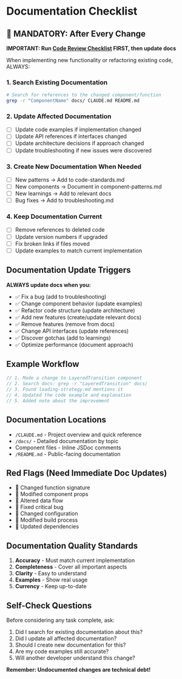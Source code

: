 # Documentation Checklist

## 🔴 MANDATORY: After Every Change

**IMPORTANT: Run [Code Review Checklist](./code-review-checklist.md) FIRST, then update docs**

When implementing new functionality or refactoring existing code, ALWAYS:

### 1. Search Existing Documentation
```bash
# Search for references to the changed component/function
grep -r "ComponentName" docs/ CLAUDE.md README.md
```

### 2. Update Affected Documentation
- [ ] Update code examples if implementation changed
- [ ] Update API references if interfaces changed
- [ ] Update architecture decisions if approach changed
- [ ] Update troubleshooting if new issues were discovered

### 3. Create New Documentation When Needed
- [ ] New patterns → Add to code-standards.md
- [ ] New components → Document in component-patterns.md
- [ ] New learnings → Add to relevant docs
- [ ] Bug fixes → Add to troubleshooting.md

### 4. Keep Documentation Current
- [ ] Remove references to deleted code
- [ ] Update version numbers if upgraded
- [ ] Fix broken links if files moved
- [ ] Update examples to match current implementation

## Documentation Update Triggers

**ALWAYS update docs when you:**
- ✅ Fix a bug (add to troubleshooting)
- ✅ Change component behavior (update examples)
- ✅ Refactor code structure (update architecture)
- ✅ Add new features (create/update relevant docs)
- ✅ Remove features (remove from docs)
- ✅ Change API interfaces (update references)
- ✅ Discover gotchas (add to learnings)
- ✅ Optimize performance (document approach)

## Example Workflow

```typescript
// 1. Made a change to LayeredTransition component
// 2. Search docs: grep -r "LayeredTransition" docs/
// 3. Found loading-strategy.md mentions it
// 4. Updated the code example and explanation
// 5. Added note about the improvement
```

## Documentation Locations

- `/CLAUDE.md` - Project overview and quick reference
- `/docs/` - Detailed documentation by topic
- Component files - Inline JSDoc comments
- `/README.md` - Public-facing documentation

## Red Flags (Need Immediate Doc Updates)

- 🚨 Changed function signature
- 🚨 Modified component props
- 🚨 Altered data flow
- 🚨 Fixed critical bug
- 🚨 Changed configuration
- 🚨 Modified build process
- 🚨 Updated dependencies

## Documentation Quality Standards

1. **Accuracy** - Must match current implementation
2. **Completeness** - Cover all important aspects
3. **Clarity** - Easy to understand
4. **Examples** - Show real usage
5. **Currency** - Keep up-to-date

## Self-Check Questions

Before considering any task complete, ask:
1. Did I search for existing documentation about this?
2. Did I update all affected documentation?
3. Should I create new documentation for this?
4. Are my code examples still accurate?
5. Will another developer understand this change?

**Remember: Undocumented changes are technical debt!**